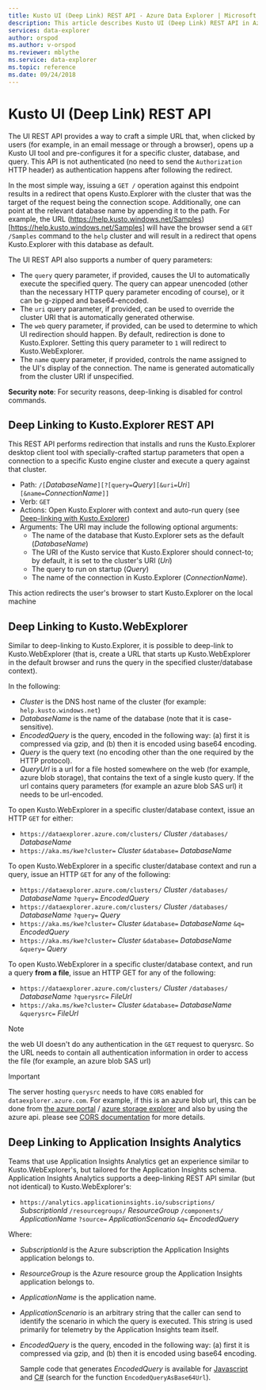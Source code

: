 ```yaml
---
title: Kusto UI (Deep Link) REST API - Azure Data Explorer | Microsoft Docs
description: This article describes Kusto UI (Deep Link) REST API in Azure Data Explorer.
services: data-explorer
author: orspod
ms.author: v-orspod
ms.reviewer: mblythe
ms.service: data-explorer
ms.topic: reference
ms.date: 09/24/2018
---
```

# Kusto UI (Deep Link) REST API

The UI REST API provides a way to craft a simple URL that, when clicked by users
(for example, in an email message or through a browser), opens up a Kusto UI tool
and pre-configures it for a specific cluster, database, and query. This API is not
authenticated (no need to send the `Authorization` HTTP header) as authentication
happens after following the redirect.

In the most simple way, issuing a `GET /` operation against this endpoint results
in a redirect that opens Kusto.Explorer with the cluster that was the target of
the request being the connection scope. Additionally, one can point at the relevant
database name by appending it to the path. For example, the URL
(https://help.kusto.windows.net/Samples)[https://help.kusto.windows.net/Samples] will have
the browser send a `GET /Samples` command to the `help` cluster and will result
in a redirect that opens Kusto.Explorer with this database as default.

The UI REST API also supports a number of query parameters:

* The `query` query parameter, if provided, causes the UI to automatically execute
  the specified query. The query can appear unencoded (other than the necessary
  HTTP query parameter encoding of course), or it can be g-zipped and base64-encoded.
* The `uri` query parameter, if provided, can be used to override the cluster URI
  that is automatically generated otherwise.
* The `web` query parameter, if provided, can be used to determine to which UI
  redirection should happen. By default, redirection is done to Kusto.Explorer.
  Setting this query parameter to `1` will redirect to Kusto.WebExplorer.
* The `name` query parameter, if provided, controls the name assigned to the
  UI's display of the connection. The name is generated automatically from the
  cluster URI if unspecified.

**Security note**: For security reasons, deep-linking is disabled for control commands.

## Deep Linking to Kusto.Explorer REST API

This REST API performs redirection that installs and runs the
Kusto.Explorer desktop client tool with specially-crafted startup
parameters that open a connection to a specific Kusto engine cluster
and execute a query against that cluster.

- Path: `/[`*DatabaseName*`][?[query=`*Query*`][&uri=`*Uri*`][&name=`*ConnectionName*`]]`
- Verb: `GET`
- Actions: Open Kusto.Explorer with context and auto-run query (see [Deep-linking with Kusto.Explorer](../../tools/kusto-explorer.md#deep-linking-queries))
- Arguments: The URI may include the following optional arguments:
	* The name of the database that Kusto.Explorer sets as the default (*DatabaseName*)
	* The URI of the Kusto service that Kusto.Explorer should connect-to; by default, it is set to the cluster's URI (*Uri*)
	* The query to run on startup (*Query*)
	* The name of the connection in Kusto.Explorer (*ConnectionName*).

This action redirects the user's browser to start Kusto.Explorer on the local machine

## Deep Linking to Kusto.WebExplorer

Similar to deep-linking to Kusto.Explorer, it is possible to deep-link
to Kusto.WebExplorer (that is, create a URL that starts up Kusto.WebExplorer
in the default browser and runs the query in the specified cluster/database context).

In the following:

* *Cluster* is the DNS host name of the cluster (for example: `help.kusto.windows.net`)
* *DatabaseName* is the name of the database (note that it is case-sensitive).
* *EncodedQuery* is the query, encoded in the following way: (a) first it is compressed via gzip,
  and (b) then it is encoded using base64 encoding.
* *Query* is the query text (no encoding other than the one required by the HTTP protocol).
* *QueryUrl* is a url for a file hosted somewhere on the web (for example, azure blob storage), that contains the text of a single kusto query. If the url contains query parameters (for example an azure blob SAS url) it needs to be url-encoded.

To open Kusto.WebExplorer in a specific cluster/database context, issue an HTTP `GET` for either:

* `https://dataexplorer.azure.com/clusters/` *Cluster* `/databases/` *DatabaseName*
* `https://aka.ms/kwe?cluster=` *Cluster* `&database=` *DatabaseName*

To open Kusto.WebExplorer in a specific cluster/database context and run a query, issue
an HTTP `GET` for any of the following:

* `https://dataexplorer.azure.com/clusters/` *Cluster* `/databases/` *DatabaseName* `?query=` *EncodedQuery*
* `https://dataexplorer.azure.com/clusters/` *Cluster* `/databases/` *DatabaseName* `?query=` *Query*
* `https://aka.ms/kwe?cluster=` *Cluster* `&database=` *DatabaseName* `&q=` *EncodedQuery*
* `https://aka.ms/kwe?cluster=` *Cluster* `&database=` *DatabaseName* `&query=` *Query*

To open Kusto.WebExplorer in a specific cluster/database context, and run a query **from a file**, issue an HTTP GET for any of the following:
* `https://dataexplorer.azure.com/clusters/` *Cluster* `/databases/` *DatabaseName* `?querysrc=` *FileUrl*
* `https://aka.ms/kwe?cluster=` *Cluster* `&database=` *DatabaseName* `&querysrc=` *FileUrl*

> [!NOTE]
> the web UI doesn't do any authentication in the `GET` request to querysrc. So the URL needs to contain all authentication information in order to access the file (for example, an azure blob SAS url)

> [!IMPORTANT]
> The server hosting `querysrc` needs to have `CORS` enabled for  `dataexplorer.azure.com`. 
> For example, if this is an azure blob url, this can be done from [the azure portal](https://portal.azure.com) / [azure storage explorer](https://azure.microsoft.com/en-us/features/storage-explorer/) and also by using the azure api. please see [CORS documentation](https://docs.microsoft.com/en-us/rest/api/storageservices/cross-origin-resource-sharing--cors--support-for-the-azure-storage-services) for more details.





## Deep Linking to Application Insights Analytics

Teams that use Application Insights Analytics get an experience similar to Kusto.WebExplorer's,
but tailored for the Application Insights schema. Application Insights Analytics supports a
deep-linking REST API similar (but not identical) to Kusto.WebExplorer's:

* `https://analytics.applicationinsights.io/subscriptions/` *SubscriptionId* `/resourcegroups/` *ResourceGroup* 
`/components/` *ApplicationName* `?source=` *ApplicationScenario* `&q=` *EncodedQuery*

Where:

* *SubscriptionId* is the Azure subscription the Application Insights application
  belongs to.
* *ResourceGroup* is the Azure resource group the Application Insights application
  belongs to.
* *ApplicationName* is the application name.
* *ApplicationScenario* is an arbitrary string that the caller can send to
  identify the scenario in which the query is executed. This string is used
  primarily for telemetry by the Application Insights team itself.
* *EncodedQuery* is the query, encoded in the following way: (a) first it is compressed via gzip,
  and (b) then it is encoded using base64 encoding.

  Sample code that generates *EncodedQuery* is available for [Javascript](https://mseng.visualstudio.com/AppInsights/AppAnalytics%20UX%20Team/_git/MASI-LogAnalyticsUX?path=%2FLogAnalyticsPortalWebRole%2FScripts%2Fdev%2Futils%2Fcompression.js&version=GBmaster&_a=contents)
  and [C#](https://mseng.visualstudio.com/DefaultCollection/Kusto/_versionControl?path=%24%2FKusto%2FStgExt%2FSrc%2FClient%2FKusto.Data%2FCommon%2FCslCommandGenerator.cs&version=T&_a=contents)
  (search for the function `EncodedQueryAsBase64Url`).